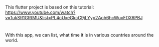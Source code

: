This flutter project is based on this tutorial:
https://www.youtube.com/watch?v=1ukSR1GRtMU&list=PL4cUxeGkcC9jLYyp2Aoh6hcWuxFDX6PBJ
#
With this app, we can list, what time it is in various countries around the world.
